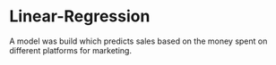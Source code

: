 # Linear-Regression
A model was build which predicts sales based on the money spent on different platforms for marketing.
